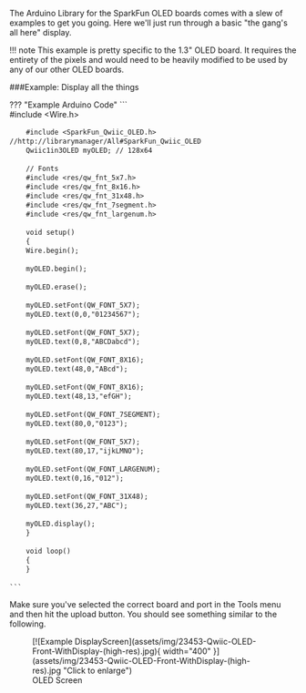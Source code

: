 The Arduino Library for the SparkFun OLED boards comes with a slew of examples to get you going.  Here we'll just run through a basic "the gang's all here" display. 

!!! note
    This example is pretty specific to the 1.3" OLED board. It requires the entirety of the pixels and would need to be heavily modified to be used by any of our other OLED boards. 

###Example: Display all the things

??? "Example Arduino Code"
	```    
        #include <Wire.h>

        #include <SparkFun_Qwiic_OLED.h> //http://librarymanager/All#SparkFun_Qwiic_OLED
        Qwiic1in3OLED myOLED; // 128x64

        // Fonts
        #include <res/qw_fnt_5x7.h>
        #include <res/qw_fnt_8x16.h>
        #include <res/qw_fnt_31x48.h>
        #include <res/qw_fnt_7segment.h>
        #include <res/qw_fnt_largenum.h>

        void setup()
        {
        Wire.begin();

        myOLED.begin();

        myOLED.erase();
        
        myOLED.setFont(QW_FONT_5X7);
        myOLED.text(0,0,"01234567");

        myOLED.setFont(QW_FONT_5X7);
        myOLED.text(0,8,"ABCDabcd");

        myOLED.setFont(QW_FONT_8X16);
        myOLED.text(48,0,"ABcd");

        myOLED.setFont(QW_FONT_8X16);
        myOLED.text(48,13,"efGH");

        myOLED.setFont(QW_FONT_7SEGMENT);
        myOLED.text(80,0,"0123");

        myOLED.setFont(QW_FONT_5X7);
        myOLED.text(80,17,"ijkLMNO");

        myOLED.setFont(QW_FONT_LARGENUM);
        myOLED.text(0,16,"012");

        myOLED.setFont(QW_FONT_31X48);
        myOLED.text(36,27,"ABC");

        myOLED.display();
        }

        void loop()
        {
        }

	```

Make sure you've selected the correct board and port in the Tools menu and then hit the upload button. You should see something similar to the following. 


<figure markdown>
[![Example DisplayScreen](assets/img/23453-Qwiic-OLED-Front-WithDisplay-(high-res).jpg){ width="400" }](assets/img/23453-Qwiic-OLED-Front-WithDisplay-(high-res).jpg "Click to enlarge")
<figcaption markdown>OLED Screen</figcaption>
</figure>


